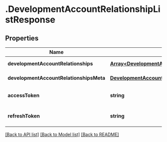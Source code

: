# .DevelopmentAccountRelationshipListResponse

## Properties

Name | Type | Description | Notes
------------ | ------------- | ------------- | -------------
**developmentAccountRelationships** | [**Array&lt;DevelopmentAccountRelationshipData&gt;**](DevelopmentAccountRelationshipData.md) |  | [default to undefined]
**developmentAccountRelationshipsMeta** | [**DevelopmentAccountRelationshipListResponseMeta**](DevelopmentAccountRelationshipListResponseMeta.md) |  | [default to undefined]
**accessToken** | **string** |  | [optional] [default to undefined]
**refreshToken** | **string** |  | [optional] [default to undefined]


[[Back to API list]](../README.md#documentation-for-api-endpoints) [[Back to Model list]](../README.md#documentation-for-models) [[Back to README]](../README.md)
